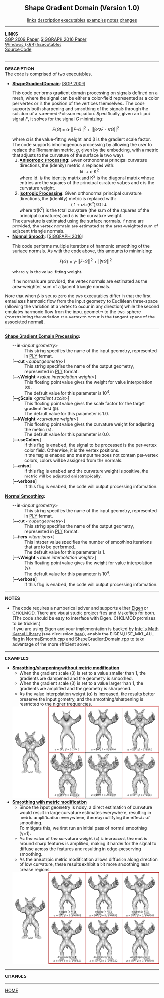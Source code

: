 

<html>
<head>
<title>Shape Gradient Domain (V1.0)</title>
</head>
<body>

<CENTER><H2>Shape Gradient Domain (Version 1.0)</H2></CENTER>
<CENTER>
<A HREF="#LINKS">links</A>
<A HREF="#DESCRIPTION">description</A>
<A HREF="#EXECUTABLES">executables</A>
<A HREF="#EXAMPLES">examples</A>
<A HREF="#NOTES">notes</A>
<A HREF="#CHANGES">changes</A>
</CENTER>
<HR>
<A NAME="LINKS"><B>LINKS</B></A><br>
<A href="http://www.cs.jhu.edu/~misha/MyPapers/SGP09.pdf">SGP 2009 Paper</A>, <A href="http://www.cs.jhu.edu/~misha/MyPapers/SIG16.pdf">SIGGRAPH 2016 Paper</A><br>
<A HREF="http://www.cs.jhu.edu/~misha/Code/ShapeGradientDomain/ShapeGradientDomain.x64.zip">Windows (x64) Executables</A><BR>
<A href="http://www.cs.jhu.edu/~misha/Code/ShapeGradientDomain/ShapeGradientDomain.zip">Source Code</A><br>
<br>


<HR>
<A NAME="DESCRIPTION"><B>DESCRIPTION</B></A><br>
The code is comprised of two executables.
<UL>
<P>
<LI> <B><U>ShapeGradientDomain</U></B>: [<A href="http://www.cs.jhu.edu/~misha/MyPapers/SGP09.pdf">SGP 2009</A>]<P>
This code performs gradient domain processing on signals defined on a mesh, where the signal can be either a color-field represented as a color per vertex or is the position of the vertices themselves..
The code supports both sharpening and smoothing of the signals through the solution of a screened-Poisson equation.
Specifically, given an input signal <I>F</I>, it solves for the signal <I>G</I> minimizing:<BR>
<CENTER>
<I>E</I>(<I>G</I>) = &alpha;&sdot;||<I>F</I>-<I>G</I>||<sup>2</sup> + ||&beta;&sdot;&nabla;<I>F</I> - &nabla;<I>G</I>||<sup>2</sup>
</CENTER><BR>
where &alpha; is the value-fitting weight, and &beta; is the gradient scale factor.<br>
The code supports inhomogenous processing by allowing the user to replace the Riemannian metric, <I>g</I>, given by the embedding, with a metric that adjusts to the curvature of the surface in two ways.
<OL>
<LI> <U><B>Anisotropic Processing</B></U>: Given orthonormal principal curvature directions, the (idenity) metric is replaced with:<BR>
<CENTER> Id. + &epsilon;&sdot;&Kappa;<sup>2</sup></CENTER>
where Id. is the identity matrix and &Kappa;<sup>2</sup> is the diagonal matrix whose entries are the squares of the principal curature values and &epsilon; is the curvature weight.<br>
<LI> <U><B>Isotropic Processing</B></U>: Given orthonormal principal curvature directions, the (identity) metric is replaced with:<BR>
<CENTER>( 1 + &epsilon;&sdot;tr(&Kappa;<sup>2</sup>)/2)&sdot;Id.</CENTER>
where tr(&Kappa;<sup>2</sup>) is the total curvature (the sum of the squares of the principal curvatures) and &epsilon; is the curvature weight.<br>
</OL>
The curvature is estimated using the surface normals. If none are provided, the vertex normals are estimated as the area-weighted sum of adjacent triangle normals.
<LI> <B><U>Normal Smooth</U></B>: [<A href="http://www.cs.jhu.edu/~misha/MyPapers/SIG16.pdf">SIGGRAPH 2016</A>]<P>
This code performs multiple iterations of harmonic smoothing of the surface normals. As with the code above, this amounts to minimizing:<br>
<CENTER>
<I>E</I>(<I>G</I>) = &gamma;&sdot;||<I>F</I>-<I>G</I>||<sup>2</sup> + ||&nabla;<I>G</I>||<sup>2</sup>
</CENTER><BR>
where &gamma; is the value-fitting weight.<br>

If no normals are provided, the vertex normals are estimated as the area-weighted sum of adjacent triangle normals.
</UL>
Note that when &beta; is set to zero the two executables differ in that the first emaulates harmonic flow from the input geometry to Euclidean three-space (allowing the variation at a vertex to occur in any direction) while the second emulates harmonic flow from the input geometry to the two-sphere (constrainting the variation at a vertex to occur in the tangent space of the associated normal).

<HR>
<A NAME="EXECUTABLES">
<B><U>Shape Gradient Domain Processing</U>:</B><BR>
<UL>
<DL>
<DT><b>--in</b> &#60;<i>input geometry</i>&#62;
<DD> This string specifies the name of the input geometry, represented in <A HREF="http://www.cc.gatech.edu/projects/large_models/ply.html">PLY</A> format.

<DT>[<b>--out</b> &#60;<i>ouput geometry</i>&#62;]
<DD> This string specifies the name of the output geometry, represented in <A HREF="http://www.cc.gatech.edu/projects/large_models/ply.html">PLY</A> format.

<DT>[<b>--vWeight</b> &#60;<i>value interpolation weight</i>&#62;]
<DD> This floating point value gives the weight for value interpolation (&alpha;).<BR>
The default value for this parameter is 10<sup>4</sup>.<br>

<DT>[<b>--gScale</b> &#60;<i>gradient scale</i>&#62;]
<DD> This floating point value gives the scale factor for the target gradient field (&beta;).<BR>
The default value for this parameter is 1.0.<br>

<DT>[<b>--kWeight</b> &#60;<i>curvature weight</i>&#62;]
<DD> This floating point value gives the curvature weight for adjusting the metric (&epsilon;).<BR>
The default value for this parameter is 0.0.<br>

<DT>[<b>--useColors</b>]
<DD> If this flag is enabled, the signal to be processed is the per-vertex color field. Otherwise, it is the vertex positions.<BR>
If the flag is enabled and the input file does not contain per-vertex colors, colors will be assigned from the normals.

<DT>[<b>--aniso</b>]
<DD> If this flag is enabled and the curvature weight is positive, the metric will be adjusted anisotropically.

<DT>[<b>--verbose</b>]
<DD> If this flag is enabled, the code will output processing information.

</UL>

<B><U>Normal Smoothing</U>:</B><BR>
<UL>
<DL>
<DT><b>--in</b> &#60;<i>input geometry</i>&#62;
<DD> This string specifies the name of the input geometry, represented in <A HREF="http://www.cc.gatech.edu/projects/large_models/ply.html">PLY</A> format.

<DT>[<b>--out</b> &#60;<i>ouput geometry</i>&#62;]
<DD> This string specifies the name of the output geometry, represented in <A HREF="http://www.cc.gatech.edu/projects/large_models/ply.html">PLY</A> format.

<DT>[<b>--iters</b> &#60;<i>iterations</i>&#62;]
<DD> This integer value specifies the number of smoothing iterations that are to be performed..<BR>
The default value for this parameter is 1.<br>

<DT>[<b>--vWeight</b> &#60;<i>value interpolation weight</i>&#62;]
<DD> This floating point value gives the weight for value interpolation (&gamma;).<BR>
The default value for this parameter is 10<sup>4</sup>.<br>

<DT>[<b>--verbose</b>]
<DD> If this flag is enabled, the code will output processing information.

</UL>


<HR>
<A NAME="NOTES"><B>NOTES</B></A><br>
<UL>
<LI>The code requires a numberical solver and supports either <A HREF="http://eigen.tuxfamily.org">Eigen</A> or <A HREF="http://faculty.cse.tamu.edu/davis/suitesparse.html">CHOLMOD</A>. There are visual studio project files and Makefiles for both. (The code should be easy to interface with Eigen. CHOLMOD promises to be trickier.)<br>
If you are using Eigen and your implementation is backed by <A HREF="https://software.intel.com/en-us/intel-mkl/">Intel's Math Kernel Library</A> (see discussion <A HREF="https://eigen.tuxfamily.org/dox/TopicUsingIntelMKL.html">here</A>), enable the EIGEN_USE_MKL_ALL flag in NormalSmooth.cpp and ShapeGradientDomain.cpp to take advantage of the more efficient solver.
</UL>

<HR>
<A NAME="EXAMPLES"><B>EXAMPLES</B></A><br>
<UL>
<LI> <B><U>Smoothing/sharpening without metric modification</U></B>
<UL>
<LI> When the gradient scale (&beta;) is set to a value smaller than 1, the gradients are dampened and the geometry is smoothed.
<LI> When the gradient scale (&beta;) is set to a value larger than 1, the gradients are amplified and the geometry is sharpened.
<LI> As the value interpolation weight (&alpha;) is increased, the results better preserve the input gometry, and the smoothing/sharpening is restricted to the higher frequencies.
</UL>
<CENTER><IMG SRC="gd.jpg" HEIGHT=300></CENTER>
<LI> <B><U>Smoothing with metric modification</U></B>
<UL>
<LI> Since the input geometry is noisy, a direct estimation of curvature would result in large curvature estimates everywhere, resulting in metric amplification everywhere, thereby nullifying the effects of smoothing.<BR>
To mitigate this, we first run an initial pass of normal smoothing (&gamma;=1).
<LI> As the value of the curvature weight (&epsilon;) is increased, the metric around sharp features is amplified, making it harder for the signal to diffuse across the features and resulting in edge-preserving smoothing.
<LI> As the anisotrpic metric modification allows diffusion along direction of low curvature, these results exhibit a bit more smoothing near crease regions.
</UL>
<CENTER><IMG SRC="k.jpg" HEIGHT=300></CENTER>
</UL>



<HR>
<A NAME="CHANGES"><B>CHANGES</B></A><br>

<HR>
<A HREF="http://www.cs.jhu.edu/~misha">HOME</A>

</body>
</html>
